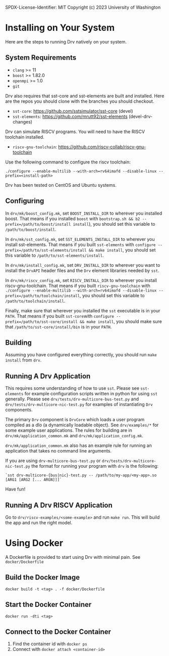 SPDX-License-Identifier: MIT
Copyright (c) 2023 University of Washington

# Installing on Your System

Here are the steps to running Drv natively on your system.

## System Requirements

- `clang` >= 11
- `boost` >= 1.82.0
- `openmpi` >= 1.0
- `git`

Drv also requires that sst-core and sst-elements are built and installed.
Here are the repos you should clone with the branches you should checkout.

- `sst-core`: https://github.com/sstsimulator/sst-core (devel)
- `sst-elements`: https://github.com/mrutt92/sst-elements (devel-drv-changes)

Drv can simulate RISCV programs. You will need to have the RISCV toolchain installed.

- `riscv-gnu-toolchain`: https://github.com/riscv-collab/riscv-gnu-toolchain

Use the following command to configure the riscv toolchain:

`./configure --enable-multilib --with-arch=rv64imafd --disable-linux --prefix=<install-path>`

Drv has been tested on CentOS and Ubuntu systems.

## Configuring

In `drv/mk/boost_config.mk`, set `BOOST_INSTALL_DIR` to wherever you installed boost.
That means if you installed `boost` with `bootstrap.sh && b2 --prefix=/path/to/boost/install install`), you should set this
variable to `/path/to/boost/install`.

In `drv/mk/sst_config.mk`, set `SST_ELEMENTS_INSTALL_DIR` to wherever you install sst-elements.
That means if you built `sst-elements` with `configure --prefix=/path/to/sst-elements/install && make install`, you should
set this variable to `/path/to/sst-elements/install`.

In `drv/mk/install_config.mk`, set `DRV_INSTALL_DIR` to wherever you want to install the `DrvAPI` header files and the `Drv` element
libraries needed by `sst`.

In `drv/mk/riscv_config.mk`, set `RISCV_INSTALL_DIR` to wherever you install riscv-gnu-toolchain.
That means if you built `riscv-gnu-toolchain` with `./configure --enable-multilib --with-arch=rv64imafd --disable-linux --prefix=/path/to/toolchain/install`,
you should set this variable to `/path/to/toolchain/install`.


Finally, make sure that wherever you installed the `sst` executable is in your `PATH`.
That means if you built `sst-core`with `configure --prefix=/path/to/sst-core/install && make install`, you should
make sure that `/path/to/sst-core/install/bin` is in your `PATH`.

## Building

Assuming you have configured everything correctly, you should run `make install` from `drv`.

## Running A Drv Application

This requires some understanding of how to use `sst`. 
Please see `sst-elements` for example configuration scripts written in python for using `sst` generally.
Please see `drv/tests/drv-multicore-bus-test.py` and `drv/tests/drv-multicore-nic-test.py` 
for examples of instantiating `Drv` components. 

The primary `Drv` component is `DrvCore` which loads a user program compiled as a dlo (a dynamically loadable object).
See `drv/examples/*` for some example user applications. The rules for building are in `drv/mk/application_common.mk` and 
`drv/mk/application_config.mk`.

`drv/mk/application_common.mk` also has an example rule for running an application that takes no command line arguments.

If you are using `drv-multicore-bus-test.py` or `drv/tests/drv-multicore-nic-test.py` the format for running your 
program with `drv` is the following:

    `sst drv-multicore-{bus|nic}-test.py -- /path/to/my-app/<my-app>.so [ARG1 [ARG2 [... ARGN]]]`

Have fun!

## Running A Drv RISCV Application

Go to `drv/riscv-examples/<some-example>` and run `make run`. This will build the app and run the right model.

# Using Docker

A Dockerfile is provided to start using Drv with minimal pain.
See `docker/Dockerfile`

## Build the Docker Image

`docker build -t <tag> . -f docker/Dockerfile`

## Start the Docker Container
`docker run -dti <tag>`

## Connect to the Docker Container
1. Find the container id with `docker ps`
2. Connect with `docker attach <container-id>`

